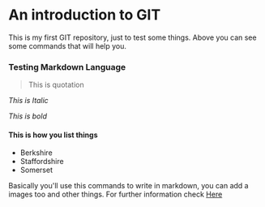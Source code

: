 # An introduction to GIT


This is my first GIT repository, just to test some things. 
Above you can see some commands that will help you. 

### Testing Markdown Language


> This is quotation 

_This is Italic_ 

*This is bold* 

#### This is how you list things

* Berkshire
* Staffordshire 
* Somerset

Basically you'll use this commands to write in markdown, you can add a images too and other things. 
For further information check [Here](https://www.markdownguide.org/basic-syntax#links)



